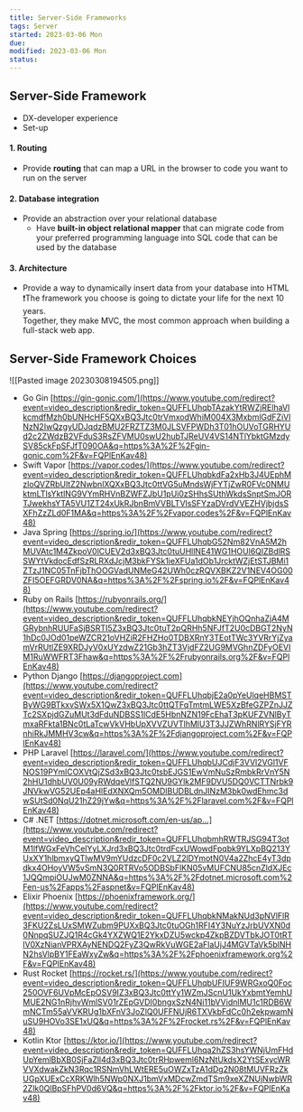 ```yaml
---
title: Server-Side Frameworks
tags: Server   
started: 2023-03-06 Mon
due: 
modified: 2023-03-06 Mon
status: 
---
```

## Server-Side Framework
- DX-developer experience
- Set-up
#### 1. Routing
- Provide **routing** that can map a URL in the browser to code you want to run on the server
#### 2. Database integration
- Provide an abstraction over your relational database
	- Have **built-in object relational mapper** that can migrate code from your preferred programming language into SQL code that can be used by the database
#### 3. Architecture
- Provide a way to dynamically insert data from your database into HTML  
❗The framework you choose is going to dictate your life for the next 10 years.  
Together, they make MVC, the most common approach when building a full-stack web app.

## Server-Side Framework Choices
![[Pasted image 20230308194505.png]]
- Go Gin [https://gin-gonic.com/](https://www.youtube.com/redirect?event=video_description&redir_token=QUFFLUhqbTAzakYtRWZjRElhaVlkcmdfMzh0bUNHcHF5QXxBQ3Jtc0trVmxodWhiM004X3MxbmlGdFZiVlNzN2IwQzgyUDJqdzBMU2FRZTZ3M0JLSVFPWDh3T01hOUVoTGRHYUd2c2ZWdzB2VFduS3RsZFVMU0swU2hubTJReUV4VS14NTlYbktGMzdySV85ckFpSFJfT090OA&q=https%3A%2F%2Fgin-gonic.com%2F&v=FQPlEnKav48) 
- Swift Vapor [https://vapor.codes/](https://www.youtube.com/redirect?event=video_description&redir_token=QUFFLUhqbkdFa2xHb3J4UEphMzloQVZRbUltZ2NwbnlXQXxBQ3Jtc0ttVG5uMndsWjFYTjZwR0FVc0NMUktmLTlsYktlNG9VYmRHVnBZWFZJbU1pUi0zSHhsSUthWkdsSnptSmJORTJwekhsYTA5VU1ZT24xUkRJbnBmVVBLTVlsSFYzaDVrdVVEZHVjbjdsSXFhZzZLd0F1MA&q=https%3A%2F%2Fvapor.codes%2F&v=FQPlEnKav48) 
- Java Spring [https://spring.io/](https://www.youtube.com/redirect?event=video_description&redir_token=QUFFLUhqbG52Nm82VnA5M2hMUVAtc1M4ZkpoV0lCUEV2d3xBQ3Jtc0tuUHllNE41WG1HOUl6QlZBdlRSSWYtVkdocEdfSzRLRXdJcjM3bkFYSk1ieXFUa1dOb1JrcktWZjEtSTJBMi1ZTzJ1NC05TnFjbThOOGVadUNMeG42UWh0czRQVXBKZ2V1NEV4OG00ZFI5OEFGRDV0NA&q=https%3A%2F%2Fspring.io%2F&v=FQPlEnKav48) 
- Ruby on Rails [https://rubyonrails.org/](https://www.youtube.com/redirect?event=video_description&redir_token=QUFFLUhqbkNEYjhOQnhaZjA4MGRybnhRUUFaSjBSRTI5Z3xBQ3Jtc0tuT2pQRHh5NFJfT2U0cDBGT2NyN1hDc0JOd01peWZCR21oVHZiR2FHZHo0TDBXRnY3TEotTWc3YVRrYjZyamVrRUtlZE9XRDJyV0xUYzdwZ21Gb3hZT3VjdFZ2UG9MVGhnZDFyOEVIM1RuWWFRT3Fhaw&q=https%3A%2F%2Frubyonrails.org%2F&v=FQPlEnKav48) 
- Python Django [https://djangoproject.com](https://www.youtube.com/redirect?event=video_description&redir_token=QUFFLUhqbjE2a0pYeUlqeHBMSTByWG9BTkxvSWx5X1QwZ3xBQ3Jtc0ttQTFqTmtmLWE5XzBfeGZPZnJJZTc2SXpjdGZuMUt3dFduNDBSS1lCdE5HbnNZN19FcEhaT3pKUFZVNlByTmxaRFkta1BNc0tLaTcwVkVHbUpXVVZUVTlhMlU3T3JJZWhRNlRYSjFYRnhiRkJMMHV3cw&q=https%3A%2F%2Fdjangoproject.com%2F&v=FQPlEnKav48) 
- PHP Laravel [https://laravel.com/](https://www.youtube.com/redirect?event=video_description&redir_token=QUFFLUhqbUJCdjF3VVl2VGl1VFNOS19PYmlCOXVtQjZSd3xBQ3Jtc0tsbEJGS1EwVmNuSzRmbkRrVnY5N2hHU1dhbUV0U09yRWdqeVlfSTQ2NU9GYlk2MF9DVU5DQ0VCTTNrbk9JNVkwVG52UEp4aHlEdXNXQm5OMDlBUDBLdnJINzM3bk0wdEhmc3dwSUtSd0NqU21hZ29jYw&q=https%3A%2F%2Flaravel.com%2F&v=FQPlEnKav48) 
- C# .NET [https://dotnet.microsoft.com/en-us/ap...](https://www.youtube.com/redirect?event=video_description&redir_token=QUFFLUhqbmhRWTRJSG94T3otM1lfWGxFeVhCelYyLXJrd3xBQ3Jtc0trdFcxUWowdFpqbk9YLXpBQ213YUxXY1hlbmxyQTlwMV9mYUdzcDF0c2VLZ2lDYmotN0V4a2ZhcE4yT3dpdkx4OHoyVW5vSmN3Q0RTRVo5ODBSbFlKN05vMUFCNU85cnZldXJEc1JQQmpiOUJwM0ZNNA&q=https%3A%2F%2Fdotnet.microsoft.com%2Fen-us%2Fapps%2Faspnet&v=FQPlEnKav48) 
- Elixir Phoenix [https://phoenixframework.org/](https://www.youtube.com/redirect?event=video_description&redir_token=QUFFLUhqbkNMakNUd3pNVlFlR3FKU2ZsLUxSMWZubm9PUXxBQ3Jtc0tuOGh1RFI4Y3NuYzJrbUVXN0d0NnpqSUZJQ1R4cGk4YXZWQ1E2YkxDZU5wckp4ZkpBZDVTbkJOT0tRTlV0XzNianVPRXAyNENDQ2FyZ3QwRkVuWGE2aFlaUjJ4MGVTaVk5blNHN2hsVlpBY1FEaWxyZw&q=https%3A%2F%2Fphoenixframework.org%2F&v=FQPlEnKav48) 
- Rust Rocket [https://rocket.rs/](https://www.youtube.com/redirect?event=video_description&redir_token=QUFFLUhqbUFIUF9WRGxoQ0Foc250OVF6UVpMcEpOSV9IZ3xBQ3Jtc0ttYy1WZmJScnU1UkYxbmtYemhUMUE2NG1nRjhvWmlSV01rZEpGVDI0bngxSzN4Ni11bVVidnlMU1c1RDB6WmNCTm55aVVKRUg1bXFnV3JoZlQ0UFFNUjR6TXVkbFdCc0h2ekpwamNuSU9HOVo3SE1xUQ&q=https%3A%2F%2Frocket.rs%2F&v=FQPlEnKav48) 
- Kotlin Ktor [https://ktor.io/](https://www.youtube.com/redirect?event=video_description&redir_token=QUFFLUhqa2hZS3hsYWNjUmFHdUpYemlBbXB0SjFaZll4d3xBQ3Jtc0trRHpweml6NzNtUkdsX2YtSExycWRVVXdwakZkN3Rqc1RSNmVhLWtERE5uOWZxTzA1dDg2N08tMUVFRzZkUGpXUExCcXRKWlh5NWp0NXJ1bmVxMDcwZmdTSm9xeXZNUjNwbWR2Zlk0QlBpSFhPV0d6VQ&q=https%3A%2F%2Fktor.io%2F&v=FQPlEnKav48)
